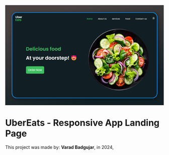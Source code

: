 <!---->
<div align="center">
<img src="./ReadMeFiles/Landing-Preview.png" align="center">
</div>

# UberEats - Responsive App Landing Page

<p>This project was made by: <strong>Varad Badgujar</strong>, in 2024,</br>



